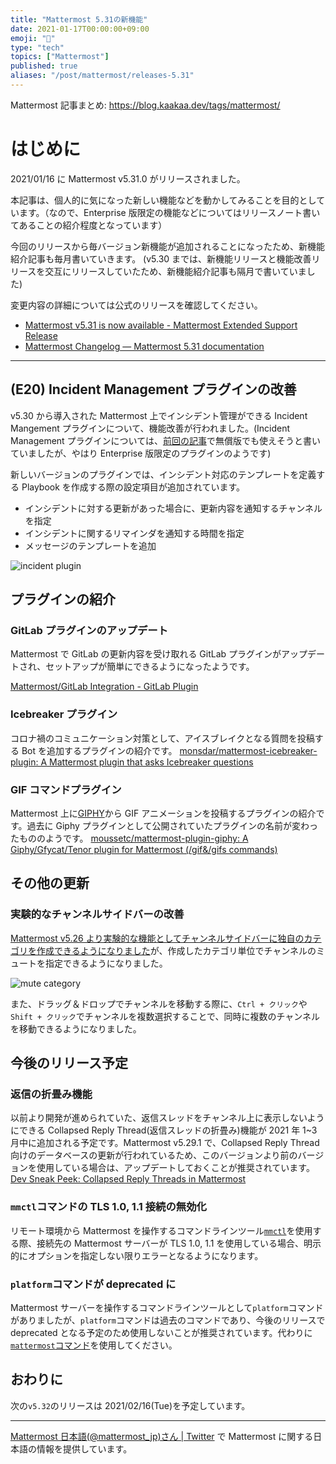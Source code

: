```yaml
---
title: "Mattermost 5.31の新機能"
date: 2021-01-17T00:00:00+09:00
emoji: "📣"
type: "tech"
topics: ["Mattermost"]
published: true
aliases: "/post/mattermost/releases-5.31"
---
```


Mattermost 記事まとめ: https://blog.kaakaa.dev/tags/mattermost/

# はじめに

2021/01/16 に Mattermost v5.31.0 がリリースされました。

本記事は、個人的に気になった新しい機能などを動かしてみることを目的としています。（なので、Enterprise 版限定の機能などについてはリリースノート書いてあることの紹介程度となっています）

今回のリリースから毎バージョン新機能が追加されることになったため、新機能紹介記事も毎月書いていきます。
(v5.30 までは、新機能リリースと機能改善リリースを交互にリリースしていたため、新機能紹介記事も隔月で書いていました)

変更内容の詳細については公式のリリースを確認してください。

- [Mattermost v5\.31 is now available \- Mattermost Extended Support Release](https://mattermost.com/blog/mattermost-release-v5-31/)
- [Mattermost Changelog — Mattermost 5\.31 documentation](https://docs.mattermost.com/administration/changelog.html#release-v5-31-esr)

---

## (E20) Incident Management プラグインの改善

v5.30 から導入された Mattermost 上でインシデント管理ができる Incident Mangement プラグインについて、機能改善が行われました。(Incident Management プラグインについては、[前回の記事](https://blog.kaakaa.dev/post/mattermost/releases-5.30/#e20-mattermost%E3%81%A7%E3%82%A4%E3%83%B3%E3%82%B7%E3%83%87%E3%83%B3%E3%83%88%E7%AE%A1%E7%90%86)で無償版でも使えそうと書いていましたが、やはり Enterprise 版限定のプラグインのようです)

新しいバージョンのプラグインでは、インシデント対応のテンプレートを定義する Playbook を作成する際の設定項目が追加されています。

- インシデントに対する更新があった場合に、更新内容を通知するチャンネルを指定
- インシデントに関するリマインダを通知する時間を指定
- メッセージのテンプレートを追加

![incident plugin](https://blog.kaakaa.dev/images/posts/mattermost/releases-5.31/update-incident-plugin.png)

## プラグインの紹介

### GitLab プラグインのアップデート

Mattermost で GitLab の更新内容を受け取れる GitLab プラグインがアップデートされ、セットアップが簡単にできるようになったようです。

[Mattermost/GitLab Integration \- GitLab Plugin](https://mattermost.gitbook.io/plugin-gitlab/)

### Icebreaker プラグイン

コロナ禍のコミュニケーション対策として、アイスブレイクとなる質問を投稿する Bot を追加するプラグインの紹介です。
[monsdar/mattermost\-icebreaker\-plugin: A Mattermost plugin that asks Icebreaker questions](https://github.com/monsdar/mattermost-icebreaker-plugin)

### GIF コマンドプラグイン

Mattermost 上に[GIPHY](https://media.giphy.com/headers/2020-09-10-58-1599746331/NFL_BANNER_HP.gif)から GIF アニメーションを投稿するプラグインの紹介です。過去に Giphy プラグインとして公開されていたプラグインの名前が変わったもののようです。
[moussetc/mattermost\-plugin\-giphy: A Giphy/Gfycat/Tenor plugin for Mattermost \(/gif&/gifs commands\)](https://github.com/moussetc/mattermost-plugin-giphy#mattermost-gif-commands-plugin-ex-giphy-plugin-)

## その他の更新

### 実験的なチャンネルサイドバーの改善

[Mattermost v5.26 より実験的な機能としてチャンネルサイドバーに独自のカテゴリを作成できるようになりました](https://blog.kaakaa.dev/post/mattermost/releases-5.26/#%E5%AE%9F%E9%A8%93%E7%9A%84%E3%81%AA%E6%A9%9F%E8%83%BD-%E3%83%81%E3%83%A3%E3%83%B3%E3%83%8D%E3%83%AB%E3%81%AE%E3%82%AB%E3%83%86%E3%82%B4%E3%83%AA%E5%8C%96%E3%81%A8%E9%A0%86%E5%BA%8F%E3%81%AE%E5%85%A5%E3%82%8C%E6%9B%BF%E3%81%88)が、作成したカテゴリ単位でチャンネルのミュートを指定できるようになりました。

![mute category](https://blog.kaakaa.dev/images/posts/mattermost/releases-5.31/mute-category.png)

また、ドラッグ＆ドロップでチャンネルを移動する際に、`Ctrl + クリック`や`Shift + クリック`でチャンネルを複数選択することで、同時に複数のチャンネルを移動できるようになりました。

## 今後のリリース予定

### 返信の折畳み機能

以前より開発が進められていた、返信スレッドをチャンネル上に表示しないようにできる Collapsed Reply Thread(返信スレッドの折畳み)機能が 2021 年 1~3 月中に追加される予定です。Mattermost v5.29.1 で、Collapsed Reply Thread 向けのデータベースの更新が行われているため、このバージョンより前のバージョンを使用している場合は、アップデートしておくことが推奨されています。
[Dev Sneak Peek: Collapsed Reply Threads in Mattermost](https://mattermost.com/blog/dev-sneak-peek-collapsed-reply-threads/)

### `mmctl`コマンドの TLS 1.0, 1.1 接続の無効化

リモート環境から Mattermost を操作するコマンドラインツール[`mmctl`](https://docs.mattermost.com/administration/mmctl-cli-tool.html)を使用する際、接続先の Mattermost サーバーが TLS 1.0, 1.1 を使用している場合、明示的にオプションを指定しない限りエラーとなるようになります。

### `platform`コマンドが deprecated に

Mattermost サーバーを操作するコマンドラインツールとして`platform`コマンドがありましたが、`platform`コマンドは過去のコマンドであり、今後のリリースで deprecated となる予定のため使用しないことが推奨されています。代わりに[`mattermost`コマンド](https://docs.mattermost.com/administration/command-line-tools.html)を使用してください。

## おわりに

次の`v5.32`のリリースは 2021/02/16(Tue)を予定しています。

---

[Mattermost 日本語\(@mattermost_jp\)さん \| Twitter](https://twitter.com/mattermost_jp?lang=ja) で Mattermost に関する日本語の情報を提供しています。
